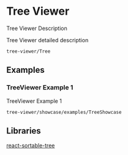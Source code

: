 # Tree Viewer

Tree Viewer Description

Tree Viewer detailed description

```element
tree-viewer/Tree
```

## Examples

### TreeViewer Example 1

TreeViewer Example 1

```
tree-viewer/showcase/examples/TreeShowcase
```

## Libraries

[react-sortable-tree](https://www.npmjs.com/package/react-sortable-tree)

